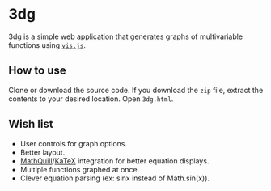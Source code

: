 # 3dg
3dg is a simple web application that generates graphs of multivariable functions using [`vis.js`](http://visjs.org/). 

## How to use
Clone or download the source code. If you download the `zip` file, extract the contents to your desired location. Open `3dg.html`. 

## Wish list
- User controls for graph options.
- Better layout.
- [MathQuill](https://github.com/mathquill/mathquill)/[KaTeX](https://github.com/Khan/KaTeX) integration for better equation displays. 
- Multiple functions graphed at once. 
- Clever equation parsing (ex: sinx instead of Math.sin(x)). 
